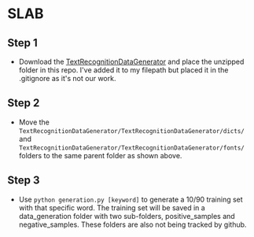 # SLAB

## Step 1
- Download the [TextRecognitionDataGenerator](https://github.com/Belval/TextRecognitionDataGenerator) and place the unzipped folder in this repo. I've added it to my filepath but placed it in the .gitignore as it's not our work.

## Step 2
- Move the `TextRecognitionDataGenerator/TextRecognitionDataGenerator/dicts/` and `TextRecognitionDataGenerator/TextRecognitionDataGenerator/fonts/` folders to the same parent folder as shown above.

## Step 3
- Use `python generation.py [keyword]` to generate a 10/90 training set with that specific word. The training set will be saved in a data_generation folder with two sub-folders, positive_samples and negative_samples. These folders are also not being tracked by github.